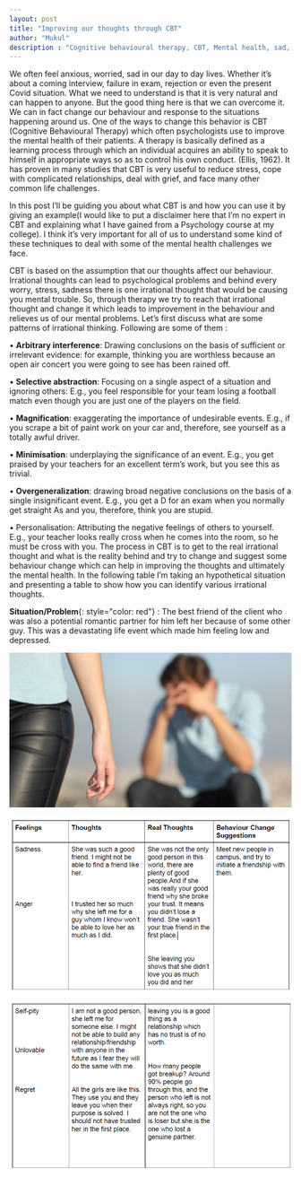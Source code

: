 ```yaml
---
layout: post
title: "Improving our thoughts through CBT"
author: "Mukul"
description : "Cognitive behavioural therapy, CBT, Mental health, sad, anxiety, depression, sadness, anxious, improve mental health"
---
```


We often feel anxious, worried, sad in our day to day lives. Whether it’s about a coming interview, failure in exam, rejection or even the present Covid situation. What we need to understand is that it is very natural and can happen to anyone. But the good thing here is that we can overcome it. We can in fact change our behaviour and response to the situations happening around us. One of the ways to change this behavior is CBT (Cognitive Behavioural Therapy) which often psychologists use to improve the mental health of their patients. A therapy is basically defined as a learning process through which an individual acquires an ability to speak to himself in appropriate ways so as to control his own conduct. (Ellis, 1962). It has proven in many studies that CBT is very useful to reduce stress, cope with complicated relationships, deal with grief, and face many other common life challenges.

In this post I’ll be guiding you about what CBT is and how you can use it by giving an example(I would like to put a disclaimer here that I’m no expert in CBT and explaining what I have gained from a Psychology course at my college). I think it’s very important for all of us to understand some kind of these techniques to deal with some of the mental health challenges we face.

CBT is based on the assumption that our thoughts affect our behaviour. Irrational thoughts can lead to psychological problems and behind every worry, stress, sadness there is one irrational thought that would be causing you mental trouble. So, through therapy we try to reach that irrational thought and change it which leads to improvement in the behaviour and relieves us of our mental problems.
Let’s first discuss what are some patterns of irrational thinking. Following are some of them :

• **Arbitrary interference**: Drawing conclusions on the basis of sufficient or irrelevant evidence: for example, thinking you are worthless because an open air concert you were going to see has been rained off. 

• **Selective abstraction**: Focusing on a single aspect of a situation and ignoring others: E.g., you feel responsible for your team losing a football match even though you are just one of the players on the field.

• **Magnification**: exaggerating the importance of undesirable events. E.g., if you scrape a bit of paint work on your car and, therefore, see yourself as a totally awful driver.

• **Minimisation**: underplaying the significance of an event. E.g., you get praised by your teachers for an excellent term’s work, but you see this as trivial.

• **Overgeneralization**: drawing broad negative conclusions on the basis of a single insignificant event. E.g., you get a D for an exam when you normally get straight As and you, therefore, think you are stupid.

• Personalisation: Attributing the negative feelings of others to yourself. E.g., your teacher looks really cross when he comes into the room, so he must be cross with you.
The process in CBT is to get to the real irrational thought and what is the reality behind and try to change and suggest some behaviour change which can help in improving the thoughts and ultimately the mental health.
In the following table I’m taking an hypothetical situation and presenting a table to show how you can identify various irrational thoughts.

**Situation/Problem**{: style="color: red"} : The best friend of the client who was also a potential romantic
partner for him left her because of some other guy. This was a devastating life
event which made him feeling low and depressed.

![CBT, REJECTION](/assets/fear-of-rejection.jpg)

![CBT](/assets/CBT1.PNG)

![Cognitive behavioural therapy](/assets/CBT2.PNG)



